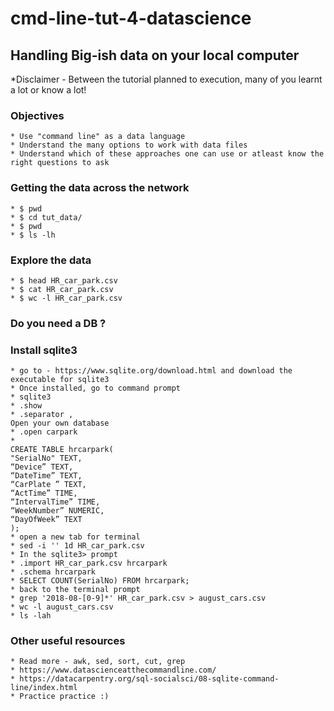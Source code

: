# cmd-line-tut-4-datascience

## Handling Big-ish data on your local computer

*Disclaimer - Between the tutorial planned to execution, many of you learnt a lot or know a lot!

### Objectives
```
* Use "command line" as a data language
* Understand the many options to work with data files 
* Understand which of these approaches one can use or atleast know the right questions to ask 
```
### Getting the data across the network
```
* $ pwd
* $ cd tut_data/
* $ pwd
* $ ls -lh 
```

### Explore the data ###
```
* $ head HR_car_park.csv
* $ cat HR_car_park.csv
* $ wc -l HR_car_park.csv
```

### Do you need a DB ?
### Install sqlite3
```
* go to - https://www.sqlite.org/download.html and download the executable for sqlite3 
* Once installed, go to command prompt
* sqlite3
* .show
* .separator , 
Open your own database
* .open carpark
* 
CREATE TABLE hrcarpark(
"SerialNo" TEXT,
“Device” TEXT, 
“DateTime” TEXT,
“CarPlate ” TEXT,
“ActTime” TIME, 
“IntervalTime” TIME,
“WeekNumber” NUMERIC, 
“DayOfWeek” TEXT
);
* open a new tab for terminal
* sed -i '' 1d HR_car_park.csv
* In the sqlite3> prompt
* .import HR_car_park.csv hrcarpark
* .schema hrcarpark
* SELECT COUNT(SerialNo) FROM hrcarpark;
* back to the terminal prompt
* grep '2018-08-[0-9]*' HR_car_park.csv > august_cars.csv
* wc -l august_cars.csv
* ls -lah

```


### Other useful resources 
```
* Read more - awk, sed, sort, cut, grep
* https://www.datascienceatthecommandline.com/ 
* https://datacarpentry.org/sql-socialsci/08-sqlite-command-line/index.html
* Practice practice :)
```


